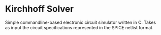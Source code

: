 # Kirchhoff Solver

Simple commandline-based electronic circuit simulator written in C. Takes as input the circuit specifications represented in the SPICE netlist format.
